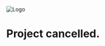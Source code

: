 ![Logo](https://media.discordapp.net/attachments/806220839393558528/960531297162383420/BIG.png?width=1112&height=259)

# Project cancelled. 
